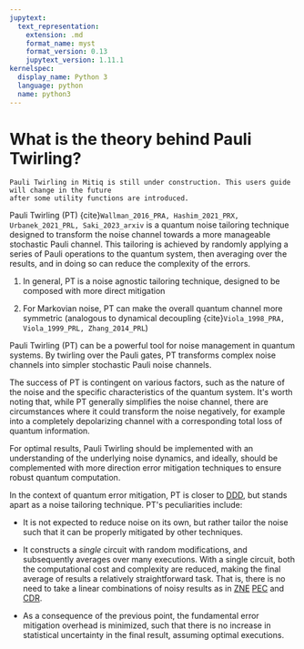 ```yaml
---
jupytext:
  text_representation:
    extension: .md
    format_name: myst
    format_version: 0.13
    jupytext_version: 1.11.1
kernelspec:
  display_name: Python 3
  language: python
  name: python3
---
```


# What is the theory behind Pauli Twirling?

```{admonition} Warning:
Pauli Twirling in Mitiq is still under construction. This users guide will change in the future
after some utility functions are introduced. 
```

Pauli Twirling (PT) {cite}`Wallman_2016_PRA, Hashim_2021_PRX, Urbanek_2021_PRL, Saki_2023_arxiv`
is a quantum noise tailoring technique designed to transform the noise channel
towards a more manageable stochastic Pauli channel. This tailoring is achieved
by randomly applying a series of Pauli operations to the quantum system, then
averaging over the results, and in doing so can reduce the complexity of the errors.

1. In general, PT is a noise agnostic tailoring technique, designed to be composed with more direct mitigation

2. For Markovian noise, PT can make the overall quantum channel more symmetric (analogous to dynamical decoupling {cite}`Viola_1998_PRA, Viola_1999_PRL, Zhang_2014_PRL`)

Pauli Twirling (PT) can be a powerful tool for noise management in quantum systems. By twirling over the Pauli gates, PT transforms complex noise channels into simpler stochastic Pauli noise channels.

The success of PT is contingent on various factors, such as the nature of the noise and the specific characteristics of the quantum system. It's worth noting that, while PT generally simplifies the noise channel, there are circumstances where it could transform the noise negatively, for example into a completely depolarizing channel with a corresponding total loss of quantum information.

For optimal results, Pauli Twirling should be implemented with an understanding of the underlying noise dynamics, and ideally, should be complemented with more direction error mitigation techniques to ensure robust quantum computation.

In the context of quantum error mitigation, PT is closer to [DDD](ddd-5-theory.md), but stands apart as a noise tailoring technique. PT's peculiarities include:

- It is not expected to reduce noise on its own, but rather tailor the noise such that it can be properly mitigated by other techniques.

- It constructs a _single_ circuit with random modifications, and subsequently averages over many executions.
With a single circuit, both the computational cost and complexity are reduced, making the final average of results a relatively straightforward task. That is, there is no need to take a linear combinations of noisy results as in [ZNE](zne-5-theory.md) [PEC](pec-5-theory.md) and [CDR](cdr-5-theory.md).

- As a consequence of the previous point, the fundamental error mitigation overhead is minimized,
such that there is no increase in statistical uncertainty in the final result, assuming optimal executions.
